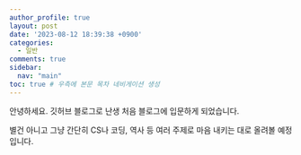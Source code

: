 ```yaml
---
author_profile: true
layout: post
date: '2023-08-12 18:39:38 +0900'
categories:
  - 일반
comments: true
sidebar:
  nav: "main"
toc: true # 우측에 본문 목차 네비게이션 생성
---
```

안녕하세요. 깃허브 블로그로 난생 처음 블로그에 입문하게 되었습니다.

별건 아니고 그냥 간단히 CS나 코딩, 역사 등 여러 주제로 마음 내키는 대로 올려볼 예정입니다. 
